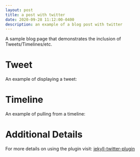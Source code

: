 ```yaml
---
layout: post
title: a post with twitter
date: 2020-09-28 11:12:00-0400
description: an example of a blog post with twitter
---
```

A sample blog page that demonstrates the inclusion of Tweets/Timelines/etc.

# Tweet
An example of displaying a tweet:

# Timeline
An example of pulling from a timeline:

# Additional Details
For more details on using the plugin visit: [jekyll-twitter-plugin](https://github.com/rob-murray/jekyll-twitter-plugin)
